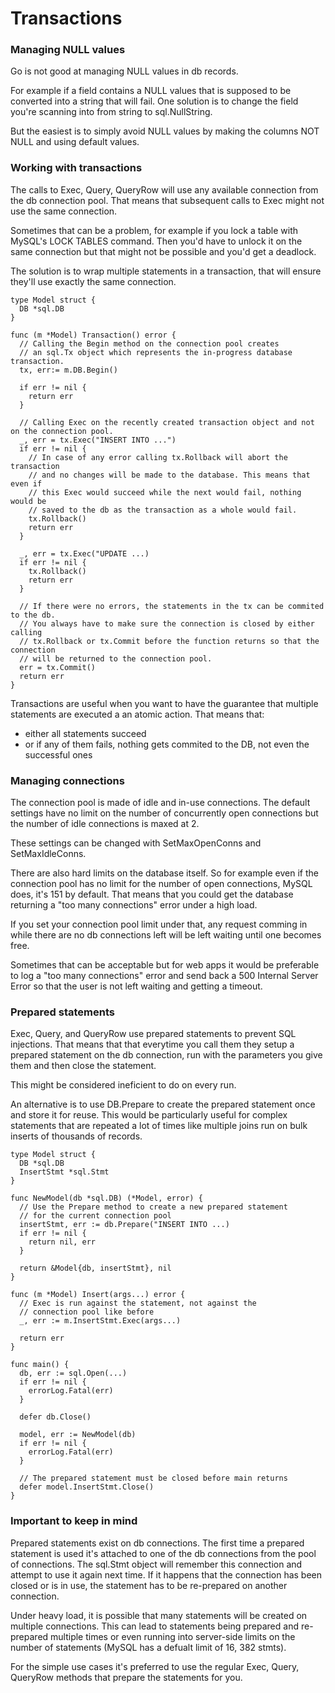 # Transactions

### Managing NULL values

Go is not good at managing NULL values in db records.

For example if a field contains a NULL values that is supposed to be converted
into a string that will fail. One solution is to change the field you're
scanning into from string to sql.NullString.

But the easiest is to simply avoid NULL values by making the columns NOT NULL
and using default values.


### Working with transactions

The calls to Exec, Query, QueryRow will use any available connection from the db
connection pool. That means that subsequent calls to Exec might not use the same
connection.

Sometimes that can be a problem, for example if you lock a table with MySQL's
LOCK TABLES command. Then you'd have to unlock it on the same connection but
that might not be possible and you'd get a deadlock.

The solution is to wrap multiple statements in a transaction, that will ensure
they'll use exactly the same connection.

```
type Model struct {
  DB *sql.DB
}

func (m *Model) Transaction() error {
  // Calling the Begin method on the connection pool creates
  // an sql.Tx object which represents the in-progress database transaction.
  tx, err:= m.DB.Begin()

  if err != nil {
    return err
  }

  // Calling Exec on the recently created transaction object and not on the connection pool.
  _, err = tx.Exec("INSERT INTO ...")
  if err != nil {
    // In case of any error calling tx.Rollback will abort the transaction
    // and no changes will be made to the database. This means that even if
    // this Exec would succeed while the next would fail, nothing would be
    // saved to the db as the transaction as a whole would fail.
    tx.Rollback()
    return err
  }

  _, err = tx.Exec("UPDATE ...)
  if err != nil {
    tx.Rollback()
    return err
  }

  // If there were no errors, the statements in the tx can be commited to the db.
  // You always have to make sure the connection is closed by either calling
  // tx.Rollback or tx.Commit before the function returns so that the connection
  // will be returned to the connection pool.
  err = tx.Commit()
  return err
}
```

Transactions are useful when you want to have the guarantee that multiple
statements are executed a an atomic action. That means that:
- either all statements succeed
- or if any of them fails, nothing gets commited to the DB, not even the
  successful ones


### Managing connections

The connection pool is made of idle and in-use connections. The default settings
have no limit on the number of concurrently open connections but the number of
idle connections is maxed at 2.

These settings can be changed with SetMaxOpenConns and SetMaxIdleConns.

There are also hard limits on the database itself. So for example even if the
connection pool has no limit for the number of open connections, MySQL does,
it's 151 by default. That means that you could get the database returning a "too
many connections" error under a high load.

If you set your connection pool limit under that, any request comming in while
there are no db connections left will be left waiting until one becomes free.

Sometimes that can be acceptable but for web apps it would be preferable to log
a "too many connections" error and send back a 500 Internal Server Error so that
the user is not left waiting and getting a timeout.

### Prepared statements

Exec, Query, and QueryRow use prepared statements to prevent SQL injections.
That means that that everytime you call them they setup a prepared statement on
the db connection, run with the parameters you give them and then close the
statement.

This might be considered ineficient to do on every run.

An alternative is to use DB.Prepare to create the prepared statement once and
store it for reuse. This would be particularly useful for complex statements
that are repeated a lot of times like multiple joins run on bulk inserts of
thousands of records.

```
type Model struct {
  DB *sql.DB
  InsertStmt *sql.Stmt
}

func NewModel(db *sql.DB) (*Model, error) {
  // Use the Prepare method to create a new prepared statement
  // for the current connection pool
  insertStmt, err := db.Prepare("INSERT INTO ...)
  if err != nil {
    return nil, err
  }

  return &Model{db, insertStmt}, nil
}

func (m *Model) Insert(args...) error {
  // Exec is run against the statement, not against the
  // connection pool like before
  _, err := m.InsertStmt.Exec(args...)

  return err
}

func main() {
  db, err := sql.Open(...)
  if err != nil {
    errorLog.Fatal(err)
  }

  defer db.Close()

  model, err := NewModel(db)
  if err != nil {
    errorLog.Fatal(err)
  }

  // The prepared statement must be closed before main returns
  defer model.InsertStmt.Close()
}
```

### Important to keep in mind

Prepared statements exist on db connections. The first time a prepared statement
is used it's attached to one of the db connections from the pool of connections.
The sql.Stmt object will remember this connection and attempt to use it again
next time. If it happens that the connection has been closed or is in use, the
statement has to be re-prepared on another connection.

Under heavy load, it is possible that many statements will be created on
multiple connections. This can lead to statements being prepared and re-prepared
multiple times or even running into server-side limits on the number of
statements (MySQL has a defualt limit of 16, 382 stmts).

For the simple use cases it's preferred to use the regular Exec, Query, QueryRow
methods that prepare the statements for you.